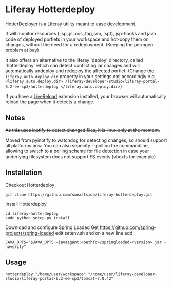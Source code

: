 Liferay Hotterdeploy
====
HotterDeployer is a Liferay utility meant to ease development.

It will monitor resources (.jsp,.js,.css,.tag,.vm,.jspf), jsp-hooks and
java code of deployed portlets in your workspace and hot-copy them on changes,
without the need for a redeployment. (Keeping the permgen problem at bay)

It also offers an alternative to the liferay 'deploy' directory,
called 'hotterdeploy' which can detect conflicting jar changes and will
automatically undeploy and redeploy the affected portlet.
(Change the `liferay.auto.deploy.dir` property in your settings.xml accordingly
 e.g. `<liferay.auto.deploy.dir>
        /liferay-developer-studio/liferay-portal-6.2-ee-sp3/hotterdeploy
      </liferay.auto.deploy.dir>`)

If you have a [LiveReload](http://feedback.livereload.com/knowledgebase/articles/86242-how-do-i-install-and-use-the-browser-extensions-)
extension installed, your browser will automatically reload the page
when it detects a change.


Notes
-----
~~As this uses inotify to detect changed files, it is linux only at the moment.~~

Moved from pyinotify to watchdog for detecting changes, so should support all platforms now.
You can also sepecify --poll on the commandline, allowing to switch to a polling scheme for file detection in case your underlying filesystem does not support FS events (vboxfs for example)

Installation
-----
Checkout Hotterdeploy
 ```
 git clone https://github.com/sueastside/liferay-hotterdeploy.git
 ```

Install Hotterdeploy
 ```
 cd liferay-hotterdeploy
 sudo python setup.py install
 ```

Download and configure Spring Loaded
Get https://github.com/spring-projects/spring-loaded
edit setenv.sh and on a new line add
 ```
 JAVA_OPTS="$JAVA_OPTS -javaagent:<pathTo>/springloaded-<version>.jar -noverify"
 ```

Usage
-----
 ```
 hotterdeploy "/home/user/workspace" "/home/user/liferay-developer-studio/liferay-portal-6.2-ee-sp3/tomcat-7.0.42"
 ```

